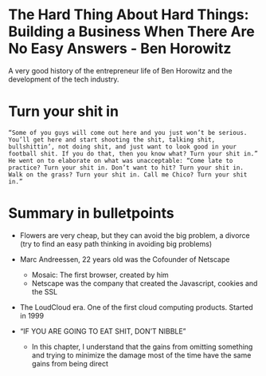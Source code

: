 # The Hard Thing About Hard Things: Building a Business When There Are No Easy Answers - Ben Horowitz

A very good history of the entrepreneur life of Ben Horowitz and the development of the tech industry.

# Turn your shit in

```
“Some of you guys will come out here and you just won’t be serious. You’ll get here and start shooting the shit, talking shit, bullshittin’, not doing shit, and just want to look good in your football shit. If you do that, then you know what? Turn your shit in.” He went on to elaborate on what was unacceptable: “Come late to practice? Turn your shit in. Don’t want to hit? Turn your shit in. Walk on the grass? Turn your shit in. Call me Chico? Turn your shit in.”
```

# Summary in bulletpoints

- Flowers are very cheap, but they can avoid the big problem, a divorce (try to find an easy path thinking in avoiding big problems)
- Marc Andreessen, 22 years old was the Cofounder of Netscape
    - Mosaic: The first browser, created by him
    - Netscape was the company that created the Javascript, cookies and the SSL
- The LoudCloud era. One of the first cloud computing products. Started in 1999
- “IF YOU ARE GOING TO EAT SHIT, DON’T NIBBLE”

    - In this chapter, I understand that the gains from omitting something and trying to minimize the damage most of the time have the same gains from being direct
